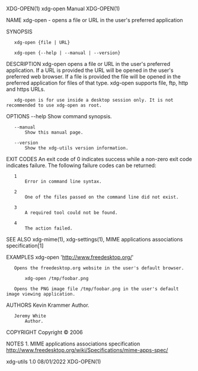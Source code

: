 XDG-OPEN(1)                                                                                   xdg-open Manual                                                                                   XDG-OPEN(1)

NAME
       xdg-open - opens a file or URL in the user's preferred application

SYNOPSIS

       xdg-open {file | URL}

       xdg-open {--help | --manual | --version}

DESCRIPTION
       xdg-open opens a file or URL in the user's preferred application. If a URL is provided the URL will be opened in the user's preferred web browser. If a file is provided the file will be opened in
       the preferred application for files of that type. xdg-open supports file, ftp, http and https URLs.

       xdg-open is for use inside a desktop session only. It is not recommended to use xdg-open as root.

OPTIONS
       --help
           Show command synopsis.

       --manual
           Show this manual page.

       --version
           Show the xdg-utils version information.

EXIT CODES
       An exit code of 0 indicates success while a non-zero exit code indicates failure. The following failure codes can be returned:

       1
           Error in command line syntax.

       2
           One of the files passed on the command line did not exist.

       3
           A required tool could not be found.

       4
           The action failed.

SEE ALSO
       xdg-mime(1), xdg-settings(1), MIME applications associations specification[1]

EXAMPLES
           xdg-open 'http://www.freedesktop.org/'

       Opens the freedesktop.org website in the user's default browser.

           xdg-open /tmp/foobar.png

       Opens the PNG image file /tmp/foobar.png in the user's default image viewing application.

AUTHORS
       Kevin Krammer
           Author.

       Jeremy White
           Author.

COPYRIGHT
       Copyright © 2006

NOTES
        1. MIME applications associations specification
           http://www.freedesktop.org/wiki/Specifications/mime-apps-spec/

xdg-utils 1.0                                                                                    08/01/2022                                                                                     XDG-OPEN(1)
